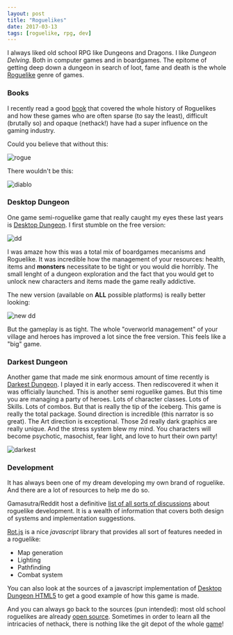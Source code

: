 ```yaml
---
layout: post
title: "Roguelikes"
date: 2017-03-13
tags: [roguelike, rpg, dev]
---
```


I always liked old school RPG like Dungeons and Dragons. I like *Dungeon Delving*. Both in computer games and in boardgames. The epitome of getting deep down a dungeon in search of loot, fame and death is the whole [Roguelike](https://en.wikipedia.org/wiki/Roguelike) genre of games.

### Books

I recently read a good [book](https://www.amazon.ca/Dungeon-Hacks-NetHack-Angband-Roguelikes-ebook/dp/B012QP0Z7O/ref=sr_1_4?ie=UTF8&qid=1490925377&sr=8-4&keywords=roguelike) that covered the whole history of Roguelikes and how these games who are often sparse (to say the least), difficult (brutally so) and opaque (nethack!) have had a super influence on the gaming industry.

Could you believe that without this:

![rogue](https://upload.wikimedia.org/wikipedia/commons/0/00/Nethack_releasing_a_djinni.png)

There wouldn't be this:

![diablo](http://alldiablo3.com/wp-content/uploads/2012/01/Diablo_III_ss03.jpg)

### Desktop Dungeon

One game semi-roguelike game that really caught my eyes these last years is [Desktop Dungeon](http://www.desktopdungeons.net/). I first stumble on the free version:

![dd](http://www.desktopdungeons.net/wp-content/uploads/2011/03/screens_0_15b.png)

I was amaze how this was a total mix of boardgames mecanisms and Roguelike. It was incredible how the management of your resources: health, items and **monsters** necessitate to be tight or you would die horribly. The small lenght of a dungeon exploration and the fact that you would get to unlock new characters and items made the game really addictive.

The new version (available on **ALL** possible platforms) is really better looking:

![new dd](http://www.desktopdungeons.net/wp-content/uploads/2011/03/upsell_031.png)

But the gameplay is as tight. The whole "overworld management" of your village and heroes has improved a lot since the free version. This feels like a "big" game.

### Darkest Dungeon

Another game that made me sink enormous amount of time recently is [Darkest Dungeon](http://www.darkestdungeon.com/). I played it in early access. Then rediscovered it when it was officially launched. This is another semi roguelike games. But this time you are managing a party of heroes. Lots of character classes. Lots of Skills. Lots of combos. But that is really the tip of the iceberg. This game is really the total package. Sound direction is incredible (this narrator is so great). The Art direction is exceptional. Those 2d really dark graphics are really unique. And the stress system blew my mind. You characters will become psychotic, masochist, fear light, and love to hurt their own party!

![darkest](https://cdns.kinguin.net/media//category/2/-/2-1024_2862.jpg)


### Development

It has always been one of my dream developing my own brand of roguelike. And there are a lot of resources to help me do so.

Gamasutra/Reddit host a definitive [list of all sorts of discussions](http://www.gamasutra.com/blogs/JoshGe/20170207/290928/Two_Years_of_Roguelike_Development_FAQs.php?utm_source=feedburner&utm_medium=feed&utm_campaign=Feed%3A+GamasutraFeatureArticles+%28Gamasutra+Feature+Articles%29) about roguelike development. It is a wealth of information that covers both design of systems and implementation suggestions.

[Rot.js](http://ondras.github.io/rot.js/hp/) is a nice *javascript* library that provides all sort of features needed in a roguelike:
- Map generation
- Lighting
- Pathfinding
- Combat system

You can also look at the sources of a javascript implementation of [Desktop Dungeon HTML5](http://www.desktopdungeons.net/HTML5/) to get a good example of how this game is made.

And you can always go back to the sources (pun intended): most old school roguelikes are already [open source](https://en.wikipedia.org/wiki/Category:Open-source_roguelikes). Sometimes in order to learn all the intricacies of nethack, there is nothing like the git depot of the whole [game](https://github.com/Vanilla-NetHack/NetHack)!



